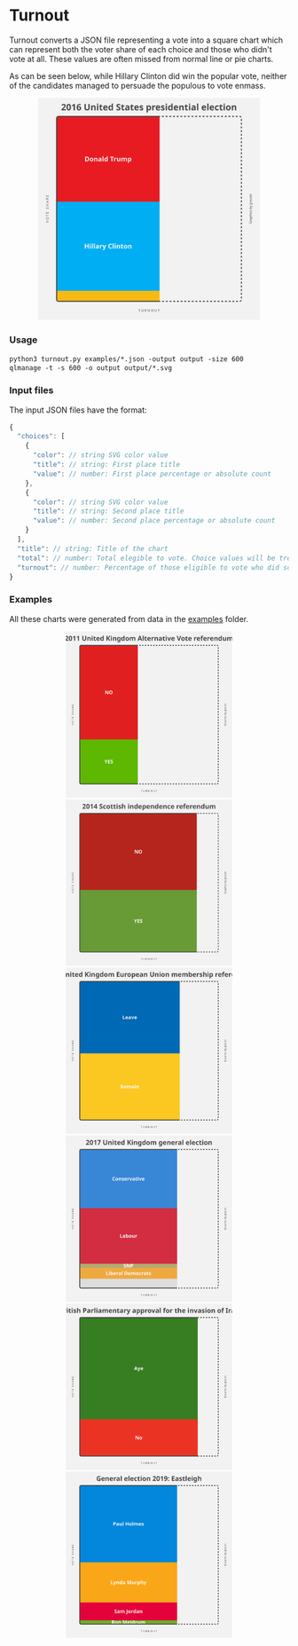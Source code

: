# Turnout

Turnout converts a JSON file representing a vote into a square chart which can represent both the voter share of each choice and those who didn't vote at all. These values are often missed from normal line or pie charts.

As can be seen below, while Hillary Clinton did win the popular vote, neither of the candidates managed to persuade the populous to vote enmass.

<p align="center"><img alt="2016 United States presidential election" src="output/2016 United States presidential election.svg" width="400"></p>

### Usage

```shell
python3 turnout.py examples/*.json -output output -size 600
qlmanage -t -s 600 -o output output/*.svg
```



### Input files

The input JSON files have the format:

```js
{
  "choices": [
    {
      "color": // string SVG color value
      "title": // string: First place title
      "value": // number: First place percentage or absolute count
    },
    {
      "color": // string SVG color value
      "title": // string: Second place title
      "value": // number: Second place percentage or absolute count
    }
  ],
  "title": // string: Title of the chart
  "total": // number: Total elegible to vote. Choice values will be treated as an absolute count
  "turnout": // number: Percentage of those eligible to vote who did so. Choice values will be treated as percentage
}
```



### Examples

All these charts were generated from data in the [examples](examples) folder.


<p align="center"><img alt="2011 United Kingdom Alternative Vote referendum" src="output/2011 United Kingdom Alternative Vote referendum.svg" width="300"> <img alt="2014 Scottish independence referendum" src="output/2014 Scottish independence referendum.svg" width="300"> <img alt="2016 United Kingdom European Union membership referendum" src="output/2016 United Kingdom European Union membership referendum.svg" width="300"> <img alt="2017 United Kingdom general election" src="output/2017 United Kingdom general election.svg" width="300"> <img alt="British Parliamentary approval for the invasion of Iraq" src="output/British Parliamentary approval for the invasion of Iraq.svg" width="300"> <img alt="General election 2019 Eastleigh" src="output/General election 2019 Eastleigh.svg" width="300"></p>